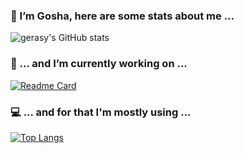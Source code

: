 ### 👋 I’m Gosha, here are some stats about me ...

![gerasy's GitHub stats](https://github-readme-stats.vercel.app/api?username=gerasy1987&show_icons=true&theme=dark)

### 🔭 ... and I’m currently working on ...

[![Readme Card](https://github-readme-stats.vercel.app/api/pin/?username=gerasy1987&repo=hiddenmeta&theme=dark)](https://github.com/gerasy1987/hiddenmeta) 

### 💻 ... and for that I'm mostly using ...

[![Top Langs](https://github-readme-stats.vercel.app/api/top-langs/?username=gerasy1987&layout=compact&theme=dark)](https://github.com/gerasy1987/hiddenmeta)


<!--
**gerasy1987/gerasy1987** is a ✨ _special_ ✨ repository because its `README.md` (this file) appears on your GitHub profile.

Here are some ideas to get you started:


- 🌱 I’m currently learning ...
- 👯 I’m looking to collaborate on ...
- 🤔 I’m looking for help with ...
- 💬 Ask me about ...
- 📫 How to reach me: ...
- 😄 Pronouns: ...
- ⚡ Fun fact: ...
-->
